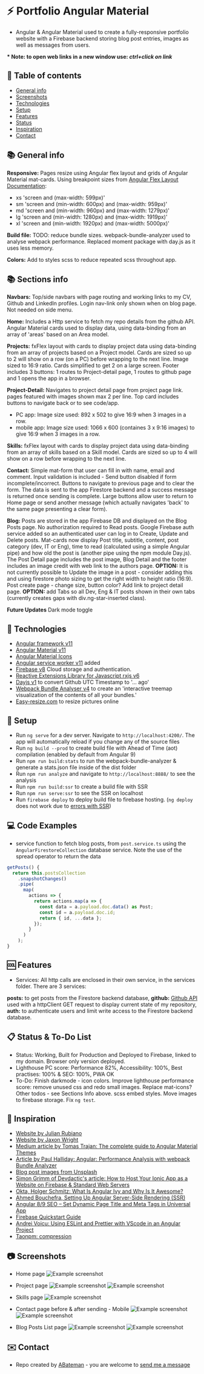 # :zap: Portfolio Angular Material

* Angular & Angular Material used to create a fully-responsive portfolio website with a Firebase backend storing blog post entries, images as well as messages from users.

**\* Note: to open web links in a new window use: _ctrl+click on link_**

## :page_facing_up: Table of contents

* [General info](#general-info)
* [Screenshots](#screenshots)
* [Technologies](#technologies)
* [Setup](#setup)
* [Features](#features)
* [Status](#status)
* [Inspiration](#inspiration)
* [Contact](#contact)

## :books: General info

**Responsive:** Pages resize using Angular flex layout and grids of Angular Material mat-cards. Using breakpoint sizes from [Angular Flex Layout Documentation](https://github.com/angular/flex-layout/wiki/Responsive-API):

* xs 'screen and (max-width: 599px)'
* sm 'screen and (min-width: 600px) and (max-width: 959px)'
* md 'screen and (min-width: 960px) and (max-width: 1279px)'
* lg 'screen and (min-width: 1280px) and (max-width: 1919px)'
* xl 'screen and (min-width: 1920px) and (max-width: 5000px)'

**Build file:** TODO: reduce bundle sizes. webpack-bundle-analyzer used to analyse webpack performance. Replaced moment package with day.js as it uses less memory.

**Colors:** Add to styles scss to reduce repeated scss throughout app.

## :books: Sections info

**Navbars:** Top/side navbars with page routing and working links to my CV, Github and LinkedIn profiles. Login nav-link only shown when on blog page. Not needed on side menu.

**Home:** Includes a Http service to fetch my repo details from the github API. Angular Material cards used to display data, using data-binding from an array of 'areas' based on an Area model.

**Projects:** fxFlex layout with cards to display project data using data-binding from an array of projects based on a Project model. Cards are sized so up to 2 will show on a row (on a PC) before wrapping to the next line. Image sized to 16:9 ratio. Cards simplified to get 2 on a large screen. Footer includes 3 buttons: 1 routes to Project-detail page, 1 routes to github page and 1 opens the app in a browser.

**Project-Detail:** Navigates to project detail page from project page link. pages featured with images shown max 2 per line. Top card includes buttons to navigate back or to see code/app.

* PC app: Image size used: 892 x 502 to give 16:9 when 3 images in a row.
* mobile app: Image size used: 1066 x 600 (containes 3 x 9:16 images) to give 16:9 when 3 images in a row.

**Skills:** fxFlex layout with cards to display project data using data-binding from an array of skills based on a Skill model. Cards are sized so up to 4 will show on a row before wrapping to the next line.

**Contact:** Simple mat-form that user can fill in with name, email and comment. Input validation is included - Send button disabled if form incomplete/incorrect. Buttons to navigate to previous page and to clear the form. The data is sent to the app Firestore backend and a success message is returned once sending is complete. Large buttons allow user to return to Home page or send another message (which actually navigates 'back' to the same page presenting a clear form).

**Blog:** Posts are stored in the app Firebase DB and displayed on the Blog Posts page. No authorization required to Read posts. Google Firebase auth service added so an authenticated user can log in to Create, Update and Delete posts.
  Mat-cards now display Post title, subtitle, content, post category (dev, IT or Eng), time to read (calculated using a simple Angular pipe) and how old the post is (another pipe using the npm module Day.js). The Post Detail page includes the post image, Blog Detail and the footer includes an image credit with web link to the authors page.
**OPTION:** It is not currently possible to Update the image in a post - consider adding this and using firestore photo sizing to get the right width to height ratio (16:9). Post create page - change size, button color? Add link to project detail page.
**OPTION:** add Tabs so all Dev, Eng & IT posts shown in their own tabs (currently creates gaps with div.ng-star-inserted class).

**Future Updates** Dark mode toggle

## :signal_strength: Technologies

* [Angular framework v11](https://angular.io/)
* [Angular Material v11](https://material.angular.io/)
* [Angular Material Icons](https://material.io/resources/icons/?style=baseline)
* [Angular service worker v11](https://angular.io/guide/service-worker-intro) added
* [Firebase v8](https://firebase.google.com) Cloud storage and authentication.
* [Reactive Extensions Library for Javascript rxjs v6](https://rxjs-dev.firebaseapp.com/)
* [Dayjs v1](https://github.com/iamkun/dayjs) to convert Github UTC Timestamp to '... ago'
* [Webpack Bundle Analyser v4](https://www.npmjs.com/pawebpack-bundle-analyzerckage/webpack-bundle-analyzer) to create an 'interactive treemap visualization of the contents of all your bundles.'
* [Easy-resize.com](https://www.easy-resize.com/en/) to resize pictures online

## :floppy_disk: Setup

* Run `ng serve` for a dev server. Navigate to `http://localhost:4200/`. The app will automatically reload if you change any of the source files
* Run `ng build --prod` to create build file with Ahead of Time (aot) compilation (enabled by default from Angular 9)
* Run `npm run build:stats` to run the webpack-bundle-analyzer & generate a stats.json file inside of the dist folder
* Run `npm run analyze` and navigate to `http://localhost:8888/` to see the analysis
* Run `npm run build:ssr` to create a build file with SSR
* Run `npm run serve:ssr` to see the SSR on localhost
* Run `firebase deploy` to deploy build file to firebase hosting. (`ng deploy` does not work due to [errors with SSR](https://stackoverflow.com/questions/61913016/angular-npm-run-servessr-fails))

## :computer: Code Examples

* service function to fetch blog posts, from `post.service.ts` using the `AngularFirestoreCollection` database service. Note the use of the spread operator to return the data

```typescript
getPosts() {
  return this.postsCollection
    .snapshotChanges()
    .pipe(
      map(
        actions => {
          return actions.map(a => {
            const data = a.payload.doc.data() as Post;
            const id = a.payload.doc.id;
            return { id, ...data };
          });
        }
      )
    );
}
```

## :cool: Features

* Services: All http calls are enclosed in their own service, in the services folder. There are 3 services:

**posts:** to get posts from the Firestore backend database, **github:** [Github API](https://developer.github.com/v4/query/) used with a httpClient GET request to display current state of my repository, **auth:** to authenticate users and limit write access to the Firestore backend database.

## :clipboard: Status & To-Do List

* Status: Working, Built for Production and Deployed to Firebase, linked to my domain. Browser only version deployed.
* Lighthouse PC score: Performance 82%, Accessibility: 100%, Best practises: 100% & SEO: 100%, PWA OK
* To-Do: Finish darkmode - icon colors. Improve lighthouse performance score: remove unused css and redo small images. Replace mat-icons? Other todos - see Sections Info above. scss embed styles. Move images to firebase storage. Fix `ng test`.

## :clap: Inspiration

* [Website by Julian Rubiano](http://www.julienrubiano.fr/)
* [Website by Jaxon Wright](https://jaxonwright.com/)
* [Medium article by Tomas Trajan: The complete guide to Angular Material Themes](https://medium.com/@tomastrajan/the-complete-guide-to-angular-material-themes-4d165a9d24d1)
* [Article by Paul Halliday: Angular: Performance Analysis with webpack Bundle Analyzer](https://alligator.io/angular/angular-webpack-bundle-analyzer/)
* [Blog post images from Unsplash](https://unsplash.com/)
* [Simon Grimm of Devdactic's article: How to Host Your Ionic App as a Website on Firebase & Standard Web Servers](https://devdactic.com/host-ionic-website-firebase/)
* [Okta, Holger Schmitz: What Is Angular Ivy and Why Is It Awesome?](https://developer.okta.com/blog/2020/02/12/angular-ivy)
* [Ahmed Bouchefra, Setting Up Angular Server-Side Rendering (SSR)](https://blog.jscrambler.com/setting-up-angular-server-side-rendering-ssr/)
* [Angular 8/9 SEO – Set Dynamic Page Title and Meta Tags in Universal App](https://www.positronx.io/angular-seo-set-dynamic-page-title-meta-tags-in-universal-app/)
* [Firebase Quickstart Guide](https://firebaseopensource.com/projects/angular/angularfire2/)
* [Andrei Voicu: Using ESLint and Prettier with VScode in an Angular Project](https://dev.to/dreiv/using-eslint-and-prettier-with-vscode-in-an-angular-project-42ib)
 * [Taonpm: compression](https://developer.aliyun.com/mirror/npm/package/compression)

## :camera: Screenshots

* Home page
  ![Example screenshot](./img/home-pc.png)

* Project page
  ![Example screenshot](./img/projects-pc.png)
  ![Example screenshot](./img/projects-detail.png)

* Skills page
  ![Example screenshot](./img/skills-pc.png)

* Contact page before & after sending - Mobile
  ![Example screenshot](./img/contact-mobile.png)
  ![Example screenshot](./img/contact-mobile-sent.png)

* Blog Posts List page
  ![Example screenshot](./img/blog-pc.png)
  ![Example screenshot](./img/blog-create-pc.png)

## :envelope: Contact

* Repo created by [ABateman](https://www.andrewbateman.org) - you are welcome to [send me a message](https://andrewbateman.org/contact)
